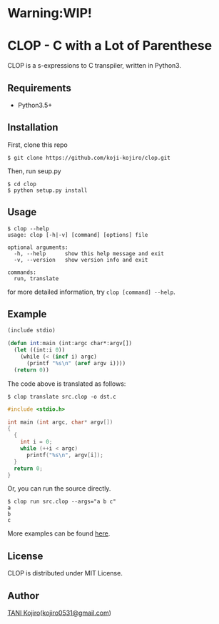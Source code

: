 # Warning:WIP!
# CLOP - C with a Lot of Parenthese

CLOP is a s-expressions to C transpiler, written in Python3.

## Requirements

- Python3.5+

## Installation

First, clone this repo

```
$ git clone https://github.com/koji-kojiro/clop.git
```

Then, run seup.py

```
$ cd clop
$ python setup.py install
```

## Usage

```
$ clop --help
usage: clop [-h|-v] [command] [options] file

optional arguments:
  -h, --help      show this help message and exit
  -v, --version   show version info and exit

commands:
  run, translate
```

for more detailed information, try `clop [command] --help`.

## Example

```lisp
(include stdio)

(defun int:main (int:argc char*:argv[])
  (let ((int:i 0))
    (while (< (incf i) argc)
      (printf "%s\n" (aref argv i))))
  (return 0))
```

The code above is translated as follows:

```
$ clop translate src.clop -o dst.c
```

```c
#include <stdio.h>

int main (int argc, char* argv[])
{
  {
    int i = 0;
    while (++i < argc) 
      printf("%s\n", argv[i]);
  }
  return 0;
}
```

Or, you can run the source directly.

```
$ clop run src.clop --args="a b c"
a
b
c
```

More examples can be found [here](./example).

## License
CLOP is distributed under MIT License.

## Author
[TANI Kojiro](github.com/koji-kojiro)(kojiro0531@gmail.com)

